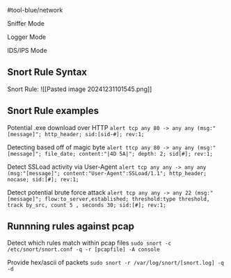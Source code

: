 #tool-blue/network 

Sniffer Mode

Logger Mode

IDS/IPS Mode 

## Snort Rule Syntax

Snort Rule:
![[Pasted image 20241231101545.png]]

## Snort Rule examples
Potential .exe download over HTTP
`alert tcp any 80 -> any any (msg:"[message]"; http_header; sid:[sid-#]; rev:1;`

Detecting based off of magic byte
`alert ttcp any 80 -> any any (msg:"[message]"; file_date; content:"|4D 5A|"; depth: 2; sid[#]; rev:1;`

Detect SSLoad activity via User-Agent
`alert tcp any any -> any any (msg:"[message]"; content:"User-Agent":SSLoad/1.1"; http_header; nocase; sid:[#]; rev:1;`

Detect potential brute force attack
`alert tcp any any -> any 22 (msg:"[message]"; flow:to_server,established; threshold:type threshold, track by_src, count 5 , seconds 30; sid:[#]; rev:1; `


## Runnning rules against pcap

Detect which rules match within pcap files
`sudo snort -c /etc/snort/snort.conf -q -r [pcapfile] -A console`

Provide hex/ascii of packets
`sudo snort -r /var/log/snort/[snort.log] -q -d` 

